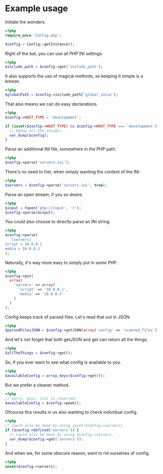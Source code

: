 Example usage
=============

Initiate the wonders.

```php
<?php
require_once 'Config.php';

$config = Config::getInstance();
```


Right of the bat, you can use all PHP INI settings.

```php
<?php
$include_path = $config->get('include_path');
```

It also supports the use of magical methods, so keeping it simple is a breeze.

```php
<?php
$globalPath = $config->include_path['global_value'];
```

That also means we can do easy declarations.

```php
<?php
$config->HOST_TYPE = 'development';

if (isset($config->HOST_TYPE) && $config->HOST_TYPE === 'development') {
  // Debug all the things!
  var_dump($config);
}
```


Parse an additional INI file, somewhere in the PHP path.

```php
<?php
$config->parse('servers.ini');
```


There's no need to fret, when simply wanting the content of the INI

```php
<?php
$servers = $config->parse('servers.ini', true);
```


Parse an open stream, if you so desire.

```php
<?php
$input = fopen('php://input', 'r');
$config->parse($input);
```


You could also choose to directly parse an INI string.

```php
<?php
$config->parse(
  '[servers]
script = 10.0.0.1
media = 10.0.0.2'
);
```


Naturally, it's way more easy to simply put in some PHP.
```php
<?php
$config->put(
  array(
    'servers' => array(
      'script' => '10.0.0.1',
      'media' => '10.0.0.2'
    )
  )
);
```


Config keeps track of parsed files.
Let's read that out in JSON.

```php
<?php
$parsedFilesJSON = $config->getJSON(array('config' => 'scanned_files'));
```


And let's not forget that both getJSON and get can return all the things.

```php
<?php
$allTheThings = $config->get();
```


So, if you ever want to see what config is available to you.

```php
<?php
$availableConfig = array_keys($config->get());
```


But we prefer a cleaner method.

```php
<?php
// Sorry, guys. list is reserved.
$availableConfig = $config->peek();
```


Ofcourse this results in us also wanting to check individual config.

```php
<?php
// Could also be done by using isset($config->servers).
if ($config->defined('servers')) {
  // Could also be done by using $config->servers.
  var_dump($config->get('servers'));
}
```

And when we, for some obscure reason, want to rid ourselves of config.

```php
<?php
unset($config->servers);
```